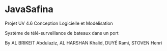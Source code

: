 # JavaSafina

Projet UV 4.6 Conception Logicielle et Modélisation

Système de télé-surveillance de bateaux dans un port

By AL BRIKEIT Abdulaziz, 
   AL HARSHAN Khalid,
   DUYÉ Rami,
   STOVEN Henri
